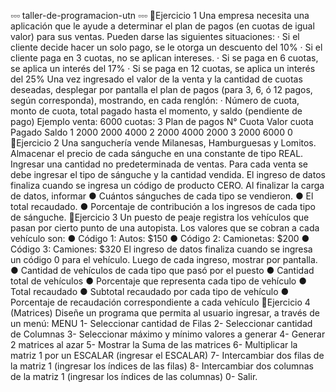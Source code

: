 ▫️▫️▫️ taller-de-programacion-utn ▫️▫️▫️
🔴Ejercicio 1
Una empresa necesita una aplicación que le ayude a determinar el plan de pagos
(en cuotas de igual valor) para sus ventas.
Pueden darse las siguientes situaciones:
· Si el cliente decide hacer un solo pago, se le otorga un descuento del 10%
· Si el cliente paga en 3 cuotas, no se aplican intereses.
· Si se paga en 6 cuotas, se aplica un interés del 17%
· Si se paga en 12 cuotas, se aplica un interés del 25%
Una vez ingresado el valor de la venta y la cantidad de cuotas deseadas,
desplegar por pantalla el plan de pagos (para 3, 6, ó 12 pagos, según
corresponda), mostrando, en cada renglón:
· Número de cuota, monto de cuota, total pagado hasta el momento, y saldo
(pendiente de pago)
Ejemplo
venta: 6000
cuotas: 3
Plan de pagos
N° Cuota Valor cuota Pagado Saldo
1 2000 2000 4000
2 2000 4000 2000
3 2000 6000 0
🔴Ejercicio 2
Una sanguchería vende Milanesas, Hamburguesas y Lomitos.
Almacenar el precio de cada sánguche en una constante de tipo REAL.
Ingresar una cantidad no predeterminada de ventas.
Para cada venta se debe ingresar el tipo de sánguche y la cantidad vendida.
El ingreso de datos finaliza cuando se ingresa un código de producto CERO.
Al finalizar la carga de datos, informar
● Cuántos sánguches de cada tipo se vendieron.
● El total recaudado.
● Porcentaje de contribución a los ingresos de cada tipo de sánguche.
🔴Ejercicio 3
Un puesto de peaje registra los vehículos que pasan por cierto punto de una
autopista. Los valores que se cobran a cada vehículo son:
● Código 1: Autos: $150
● Código 2: Camionetas: $200
● Código 3: Camiones: $320
El ingreso de datos finaliza cuando se ingresa un código 0 para el vehículo.
Luego de cada ingreso, mostrar por pantalla.
● Cantidad de vehículos de cada tipo que pasó por el puesto
● Cantidad total de vehículos
● Porcentaje que representa cada tipo de vehículo
● Total recaudado
● Subtotal recaudado por cada tipo de vehículo
● Porcentaje de recaudación correspondiente a cada vehículo
🔴Ejercicio 4 (Matrices)
Diseñe un programa que permita al usuario ingresar, a través de un menú:
MENU
1- Seleccionar cantidad de Filas
2- Seleccionar cantidad de Columnas
3- Seleccionar máximo y mínimo valores a generar
4- Generar 2 matrices al azar
5- Mostrar la Suma de las matrices
6- Multiplicar la matriz 1 por un ESCALAR (ingresar el ESCALAR)
7- Intercambiar dos filas de la matriz 1 (ingresar los índices de las filas)
8- Intercambiar dos columnas de la matriz 1 (ingresar los índices de las columnas)
0- Salir.
